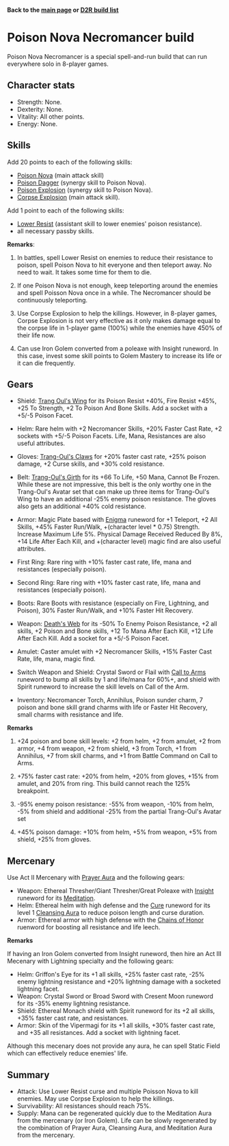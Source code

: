 
<link rel="stylesheet" href="../style.css">

**Back to the [main page](../index.html) or [D2R build list](./build-list.html)**

# Poison Nova Necromancer build

Poison Nova Necromancer is a special spell-and-run build that can run everywhere solo in 8-player games.

## Character stats

- Strength: None.
- Dexterity: None.
- Vitality: All other points.
- Energy: None.

## Skills

Add 20 points to each of the following skills:

- [Poison Nova](https://diablo.fandom.com/wiki/Poison_Nova) (main attack skill)
- [Poison Dagger](https://diablo.fandom.com/wiki/Poison_Dagger) (synergy skill to Poison Nova).
- [Poison Explosion](https://diablo.fandom.com/wiki/Poison_Explosion) (synergy skill to Poison Nova).
- [Corpse Explosion](https://diablo.fandom.com/wiki/Vigor) (main attack skill).


Add 1 point to each of the following skills:

- [Lower Resist](https://diablo.fandom.com/wiki/Lower_Resist) (assistant skill to lower enemies' poison resistance).
- all necessary passby skills.



**Remarks**: 

1. In battles, spell Lower Resist on enemies to reduce their resistance to poison, spell Poison Nova to hit everyone and then teleport away. No need to wait. It takes some time for them to die.

2. If one Poison Nova is not enough, keep teleporting around the enemies and spell Poisson Nova once in a while. The Necromancer should be continuously teleporting.

3. Use Corpse Explosion to help the killings. However, in 8-player games, Corpse Explosion is not very effective as it only makes damage equal to the corpse life in 1-player game (100%) while the enemies have 450% of their life now.

4. Can use Iron Golem converted from a poleaxe with Insight runeword. In this case, invest some skill points to Golem Mastery to increase its life or it can die frequently.

## Gears

- Shield: [Trang Oul's Wing](https://diablo.fandom.com/wiki/Trang-Oul%27s_Wing) for its Poison Resist +40%, Fire Resist +45%, +25 To Strength, +2 To Poison And Bone Skills. Add a socket with a +5/-5 Poison Facet.
 
- Helm: Rare helm with +2 Necromancer Skills, +20% Faster Cast Rate, +2 sockets with +5/-5 Poison Facets. Life, Mana, Resistances are also useful attributes.
 
- Gloves: [Trang-Oul's Claws](https://diablo.fandom.com/wiki/Trang-Oul%27s_Claws) for +20% faster cast rate, +25% poison damage, +2 Curse skills, and +30% cold resistance.
 
- Belt: [Trang-Oul's Girth](https://diablo.fandom.com/wiki/Trang-Oul%27s_Girth) for its +66 To Life, +50 Mana, Cannot Be Frozen. While these are not impressive, this belt is the only worthy one in the Trang-Oul's Avatar set that can make up three items for Trang-Oul's Wing to have an additional -25% enemy poison resistance. The gloves also gets an additional +40% cold resistance.
 
- Armor: Magic Plate based with [Enigma](https://diablo.fandom.com/wiki/Enigma_Rune_Word) runeword for +1 Teleport, +2 All Skills, +45% Faster Run/Walk, +(character level * 0.75) Strength. Increase Maximum Life 5%. Physical Damage Received Reduced By 8%, +14 Life After Each Kill, and +(character level) magic find are also useful attributes.
 
- First Ring: Rare ring with +10% faster cast rate, life, mana and resistances (especially poison).

- Second Ring: Rare ring with +10% faster cast rate, life, mana and resistances (especially poison).
 
- Boots: Rare Boots with resistance (especially on Fire, Lightning, and Poison), 30% Faster Run/Walk, and +10% Faster Hit Recovery.
 
- Weapon: [Death's Web](https://diablo.fandom.com/wiki/Death%27s_Web) for its -50% To Enemy Poison Resistance, +2 all skills, +2 Poison and Bone skills, +12 To Mana After Each Kill, +12 Life After Each Kill. Add a socket for a +5/-5 Poison Facet.
 
- Amulet: Caster amulet with +2 Necromancer Skills, +15% Faster Cast Rate, life, mana, magic find.
 
- Switch Weapon and Shield: Crystal Sword or Flail with [Call to Arms](https://diablo.fandom.com/wiki/Call_to_Arms_Rune_Word) runeword to bump all skills by 1 and life/mana for 60%+, and shield with Spirit runeword to increase the skill levels on Call of the Arm. 
 
- Inventory: Necromancer Torch, Annihilus, Poison sunder charm, 7 poison and bone skill grand charms with life or Faster Hit Recovery, small charms with resistance and life.

**Remarks**

1. +24 poison and bone skill levels: +2 from helm, +2 from amulet, +2 from armor, +4 from weapon, +2 from shield, +3 from Torch, +1 from Annihilus, +7 from skill charms, and +1 from Battle Command on Call to Arms.

2. +75% faster cast rate: +20% from helm, +20% from gloves, +15% from amulet, and 20% from ring. This build cannot reach the 125% breakpoint.

3. -95% enemy poison resistance: -55% from weapon, -10% from helm, -5% from shield and additional -25% from the partial Trang-Oul's Avatar set

4. +45% poison damage: +10% from helm, +5% from weapon, +5% from shield, +25% from gloves.


 
## Mercenary

Use Act II Mercenary with [Prayer Aura](https://diablo.fandom.com/wiki/Prayer) and the following gears:
- Weapon: Ethereal Thresher/Giant Thresher/Great Poleaxe with [Insight](https://diablo.fandom.com/wiki/Insight_Rune_Word) runeword for its [Meditation](https://diablo.fandom.com/wiki/Meditation).
- Helm: Ethereal helm with high defense and the [Cure](https://diablo.fandom.com/wiki/Cure_Rune_Word) runeword for its level 1 [Cleansing Aura](https://diablo.fandom.com/wiki/Cleansing) to reduce poison length and curse duration.
- Armor: Ethereal armor with high defense with the [Chains of Honor](https://diablo.fandom.com/wiki/Chains_of_Honor_Rune_Word) ruenword for boosting all resistance and life leech.

**Remarks**

If having an Iron Golem converted from Insight runeword, then hire an Act III Mecenary with Lightning specialty and the following gears:

- Helm: Griffon's Eye for its +1 all skills, +25% faster cast rate, -25% enemy lightning resistance and +20% lightning damage with a socketed lightning facet.
- Weapon: Crystal Sword or Broad Sword with Cresent Moon runeword for its -35% enemy lightning resistance.
- Shield: Ethereal Monach shield with Spirit runeword for its +2 all skills, +35% faster cast rate, and resistances.
- Armor: Skin of the Vipermagi for its +1 all skills, +30% faster cast rate, and +35 all resistances. Add a socket with lightning facet.

Although this mecenary does not provide any aura, he can spell Static Field which can effectively reduce enemies' life. 
## Summary 
- Attack: Use Lower Resist curse and multiple Poisson Nova to kill enemies. May use Corpse Explosion to help the killings.
- Survivability: All resistances should reach 75%. 
- Supply: Mana can be regenerated quickly due to the Meditation Aura from the mercenary (or Iron Golem). Life can be slowly regenerated by the combination of Prayer Aura, Cleansing Aura, and Meditation Aura from the mercenary. 
